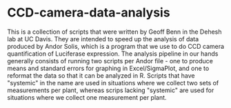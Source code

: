 CCD-camera-data-analysis
========================
This is a collection of scripts that were written by Geoff Benn in the Dehesh lab at UC Davis. They are intended to speed up the analysis of data produced by Andor Solis, which is a program that we use to do CCD camera quantification of Luciferase expression. The analysis pipeline in our hands generally consists of running two scripts per Andor file - one to produce means and standard errors for graphing in Excel/SigmaPlot, and one to reformat the data so that it can be analyzed in R. Scripts that have "systemic" in the name are used in situations where we collect two sets of measurements per plant, whereas scrips lacking "systemic" are used for situations where we collect one measurement per plant.

